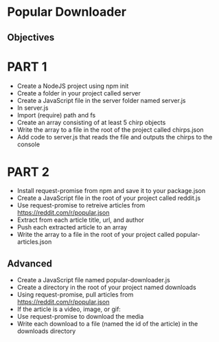 # Popular Downloader

## Objectives

# PART 1

* Create a NodeJS project using npm init
* Create a folder in your project called server
* Create a JavaScript file in the server folder named server.js
* In server.js
* Import (require) path and fs
* Create an array consisting of at least 5 chirp objects
* Write the array to a file in the root of the project called chirps.json
* Add code to server.js that reads the file and outputs the chirps to the console

# PART 2

* Install request-promise from npm and save it to your package.json
* Create a JavaScript file in the root of your project called reddit.js
* Use request-promise to retreive articles from https://reddit.com/r/popular.json
* Extract from each article title, url, and author
* Push each extracted article to an array
* Write the array to a file in the root of your project called popular-articles.json

## Advanced

* Create a JavaScript file named popular-downloader.js
* Create a directory in the root of your project named downloads
* Using request-promise, pull articles from https://reddit.com/r/popular.json
* If the article is a video, image, or gif:
* Use request-promise to download the media
* Write each download to a file (named the id of the article) in the downloads directory
